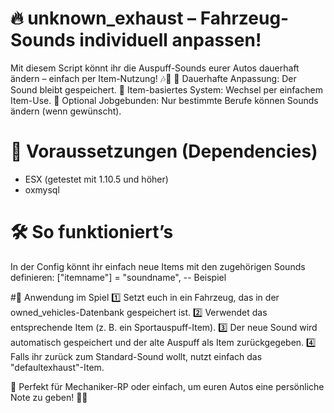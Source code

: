 # 🔥 unknown_exhaust – Fahrzeug-Sounds individuell anpassen!

Mit diesem Script könnt ihr die Auspuff-Sounds eurer Autos dauerhaft ändern – einfach per Item-Nutzung! 🎶🚗
🔹 Dauerhafte Anpassung: Der Sound bleibt gespeichert.
🔹 Item-basiertes System: Wechsel per einfachem Item-Use.
🔹 Optional Jobgebunden: Nur bestimmte Berufe können Sounds ändern (wenn gewünscht).

# 📌 Voraussetzungen (Dependencies)
- ESX (getestet mit 1.10.5 und höher)
- oxmysql

# 🛠️ So funktioniert’s
In der Config könnt ihr einfach neue Items mit den zugehörigen Sounds definieren:
["itemname"] = "soundname", -- Beispiel

#🚀 Anwendung im Spiel
1️⃣ Setzt euch in ein Fahrzeug, das in der owned_vehicles-Datenbank gespeichert ist.
2️⃣ Verwendet das entsprechende Item (z. B. ein Sportauspuff-Item).
3️⃣ Der neue Sound wird automatisch gespeichert und der alte Auspuff als Item zurückgegeben.
4️⃣ Falls ihr zurück zum Standard-Sound wollt, nutzt einfach das "defaultexhaust"-Item.

🎵 Perfekt für Mechaniker-RP oder einfach, um euren Autos eine persönliche Note zu geben! 🚀🔥
